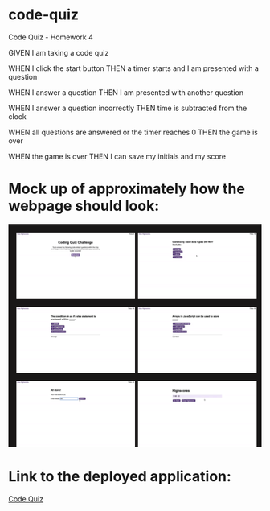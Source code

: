 # code-quiz
Code Quiz - Homework 4


GIVEN I am taking a code quiz

WHEN I click the start button
THEN a timer starts and I am presented with a question

WHEN I answer a question
THEN I am presented with another question

WHEN I answer a question incorrectly
THEN time is subtracted from the clock

WHEN all questions are answered or the timer reaches 0
THEN the game is over

WHEN the game is over
THEN I can save my initials and my score

# Mock up of approximately how the webpage should look:

<img src="./assets/quiz-homework.png">

# Link to the deployed application: 

[Code Quiz](https://lindsfitz.github.io/code-quiz/)